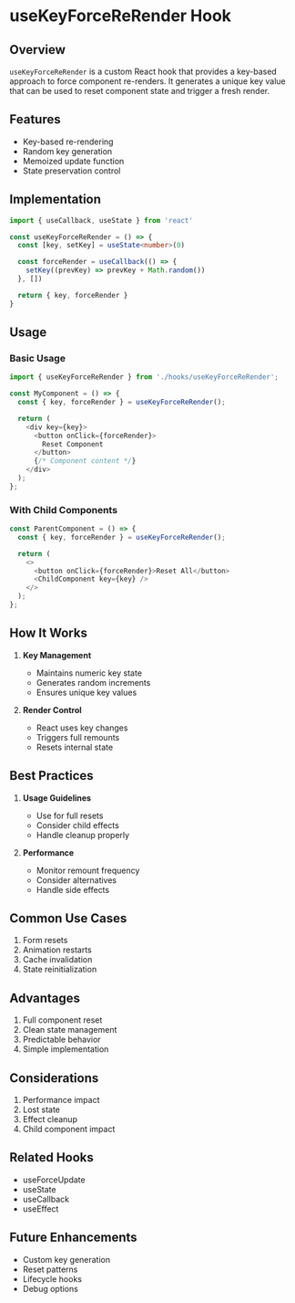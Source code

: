 # useKeyForceReRender Hook

## Overview
`useKeyForceReRender` is a custom React hook that provides a key-based approach to force component re-renders. It generates a unique key value that can be used to reset component state and trigger a fresh render.

## Features
- Key-based re-rendering
- Random key generation
- Memoized update function
- State preservation control

## Implementation

```typescript
import { useCallback, useState } from 'react'

const useKeyForceReRender = () => {
  const [key, setKey] = useState<number>(0)

  const forceRender = useCallback(() => {
    setKey((prevKey) => prevKey + Math.random())
  }, [])

  return { key, forceRender }
}
```

## Usage

### Basic Usage
```typescript
import { useKeyForceReRender } from './hooks/useKeyForceReRender';

const MyComponent = () => {
  const { key, forceRender } = useKeyForceReRender();

  return (
    <div key={key}>
      <button onClick={forceRender}>
        Reset Component
      </button>
      {/* Component content */}
    </div>
  );
};
```

### With Child Components
```typescript
const ParentComponent = () => {
  const { key, forceRender } = useKeyForceReRender();

  return (
    <>
      <button onClick={forceRender}>Reset All</button>
      <ChildComponent key={key} />
    </>
  );
};
```

## How It Works

1. **Key Management**
   - Maintains numeric key state
   - Generates random increments
   - Ensures unique key values

2. **Render Control**
   - React uses key changes
   - Triggers full remounts
   - Resets internal state

## Best Practices

1. **Usage Guidelines**
   - Use for full resets
   - Consider child effects
   - Handle cleanup properly

2. **Performance**
   - Monitor remount frequency
   - Consider alternatives
   - Handle side effects

## Common Use Cases
1. Form resets
2. Animation restarts
3. Cache invalidation
4. State reinitialization

## Advantages
1. Full component reset
2. Clean state management
3. Predictable behavior
4. Simple implementation

## Considerations
1. Performance impact
2. Lost state
3. Effect cleanup
4. Child component impact

## Related Hooks
- useForceUpdate
- useState
- useCallback
- useEffect

## Future Enhancements
- Custom key generation
- Reset patterns
- Lifecycle hooks
- Debug options
